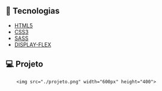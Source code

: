 ## 🎯 Tecnologias

- [HTML5](https://developer.mozilla.org/pt-BR/docs/Web/HTML)
- [CSS3](https://developer.mozilla.org/en-US/docs/Web/CSS)
- [SASS](https://sass-lang.com/)
- [DISPLAY-FLEX](https://developer.mozilla.org/pt-BR/docs/Web/CSS/flex)

## 💻  Projeto

        <img src="./projeto.png" width="600px" height="400"> 